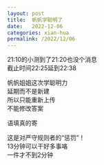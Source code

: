 ```yaml
---
layout: post
title:  帆帆学聪明了
date:   2022-12-06
categories: xian-hua
permalink: /2022/12/06
---
```


21:10的小测到了21:20也没个消息  
截止时间22:25延到22:38

帆帆姐姐这次学聪明力  
延期而不是新建  
所以只能重新上传  
不能修改答案

语填真的寄

这是对严守规则者的“惩罚”！  
13分钟可以干好多事咯  
一件才不到2分钟